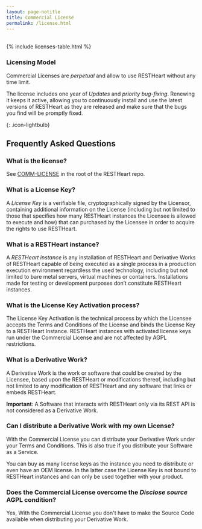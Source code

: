 ```yaml
---
layout: page-notitle
title: Commercial License
permalink: /license.html
---
```


<div class="container-fluid bg-dark mt-5">
    &nbsp;
</div>

<div class="mb-5">
    {% include licenses-table.html %} 
</div>


<div class="jumbotron mt-5">
    <h3><i class="icon-star-filled mr-1"></i>Licensing Model</h3>
    <p>
        Commercial Licenses are <em>perpetual</em> and allow to use RESTHeart without any time limit.
    </p>
    <p>
        The license includes one year of <em>Updates</em> and <em>priority bug-fixing</em>. Renewing it keeps it active, allowing you to continuously install and use the latest versions of RESTHeart as they are released and make sure that the bugs you find will be promptly fixed.
    </p>
</div>

{: .icon-lightbulb}
## Frequently Asked Questions

### What is the license?

See [COMM-LICENSE](https://github.com/SoftInstigate/restheart/blob/master/COMM-LICENSE.txt) in the root of the RESTHeart repo.

### What is a License Key?

A *License Key* is a verifiable file, cryptographically signed by the Licensor, containing additional information on the License (including but not limited to those that specifies how many RESTHeart instances the Licensee is allowed to execute and how) that can purchased by the Licensee in order to acquire the rights to use RESTHeart.

### What is a RESTHeart instance?

A *RESTHeart instance* is any installation of RESTHeart and Derivative Works of RESTHeart capable of being executed as a single process in a production execution environment regardless the used technology, including but not limited to bare metal servers, virtual machines or containers. Installations made for testing or development purposes don’t constitute RESTHeart instances.

### What is the License Key Activation process?

The License Key Activation is the technical process by which the Licensee accepts the Terms and Conditions of the License and binds the License Key to a RESTHeart Instance. RESTHeart instances with activated license keys run under the Commercial License and are not affected by AGPL restrictions.

### What is a Derivative Work?

A Derivative Work is the work or software that could be created by the Licensee, based upon the RESTHeart or modifications thereof, including but not limited to any modification of RESTHeart and any software that links or embeds RESTHeart. 

**Important**: A Software that interacts with RESTHeart only via its REST API is not considered as a Derivative Work.

### Can I distribute a Derivative Work with my own License?

With the Commercial License you can distribute your Derivative Work under your Terms and Conditions. This is also true if you distribute your Software as a Service.

You can buy as many license keys as the instance you need to distribute or even have an OEM license. In the latter case the License Key is not bound to RESTHeart instances and can only be used together with your product.

### Does the Commercial License overcome the *Disclose source* AGPL condition?

Yes, With the Commercial License you don't have to make the Source Code available when distributing your Derivative Work. 

<div class="mb-5">&nbsp;</div>
<div class="mb-5">&nbsp;</div>
<div class="mb-5">&nbsp;</div>